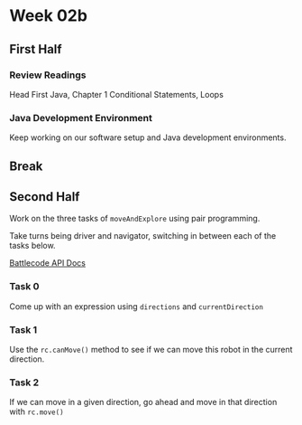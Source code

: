 # Week 02b

## First Half

### Review Readings

Head First Java, Chapter 1
Conditional Statements, Loops

### Java Development Environment

Keep working on our software setup and Java development environments.

## Break

## Second Half

Work on the three tasks of `moveAndExplore` using pair programming.

Take turns being driver and navigator, switching in between each of the tasks below.

[Battlecode API Docs](https://releases.battlecode.org/javadoc/battlecode25/3.1.0/battlecode/common/package-summary.html)

### Task 0
Come up with an expression using `directions` and `currentDirection`

### Task 1
Use the `rc.canMove()` method to see if we can move this robot in the current direction.

### Task 2
If we can move in a given direction, go ahead and move in that direction with `rc.move()`
